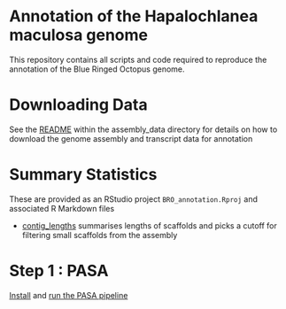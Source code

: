 # Annotation of the Hapalochlanea maculosa genome

This repository contains all scripts and code required to reproduce the annotation of the Blue Ringed Octopus genome. 

# Downloading Data

See the [README](assembly_data) within the assembly_data directory for details on how to download the genome assembly and transcript data for annotation

# Summary Statistics

These are provided as an RStudio project `BRO_annotation.Rproj` and associated R Markdown files

- [contig_lengths](contig_lengths.Rmd) summarises lengths of scaffolds and picks a cutoff for filtering small scaffolds from the assembly

# Step 1 : PASA

[Install](PASA/InstallPASA.md) and [run the PASA pipeline](PASA/RunPASA.md)

